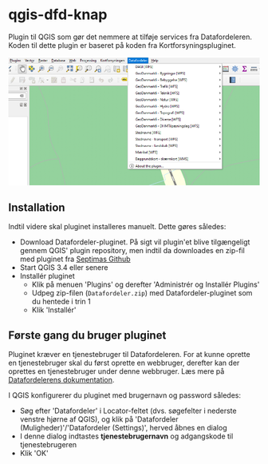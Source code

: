 # qgis-dfd-knap

Plugin til QGIS som gør det nemmere at tilføje services fra Datafordeleren. Koden til dette plugin er baseret på koden fra Kortforsyningspluginet.

![Skærmdump](docs/images/screendump.png)

## Installation
Indtil videre skal pluginet installeres manuelt. Dette gøres således:

- Download Datafordeler-pluginet. På sigt vil plugin'et blive tilgængeligt gennem QGIS' plugin repository, men indtil da downloades en zip-fil med pluginet fra [Septimas Github](https://github.com/Septima/qgis-dfd-knap/releases)
- Start QGIS 3.4 eller senere
- Installér pluginet
  - Klik på menuen 'Plugins' og derefter 'Administrér og Installér Plugins'
  - Udpeg zip-filen (`Datafordeler.zip`) med Datafordeler-pluginet som du hentede i trin 1
  - Klik 'Installér'

  
## Første gang du bruger pluginet
Pluginet kræver en tjenestebruger til Datafordeleren. For at kunne oprette en tjenestebruger skal du først oprette en webbruger, derefter kan der oprettes en tjenestebruger under denne webbruger. Læs mere på [Datafordelerens dokumentation](https://datafordeler.dk/vejledning/brugeradgang/brugeroprettelse/).

I QGIS konfigurerer du pluginet med brugernavn og password således:
- Søg efter 'Datafordeler' i Locator-feltet (dvs. søgefelter i nederste venstre hjørne af QGIS), og klik på 'Datafordeler (Muligheder)'/'Datafordeler (Settings)', herved åbnes en dialog
- I denne dialog indtastes **tjenestebrugernavn** og adgangskode til tjenestebrugeren
- Klik 'OK'

